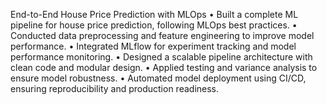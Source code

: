 End-to-End House Price Prediction with MLOps
 •
 Built a complete ML pipeline for house price prediction, following MLOps best practices.
 •
 Conducted data preprocessing and feature engineering to improve model performance.
 •
 Integrated MLflow for experiment tracking and model performance monitoring.
 •
 Designed a scalable pipeline architecture with clean code and modular design.
 •
 Applied testing and variance analysis to ensure model robustness.
 •
 Automated model deployment using CI/CD, ensuring reproducibility and production readiness.
